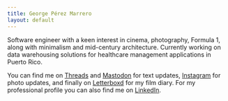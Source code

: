 ```yaml
---
title: George Pérez Marrero
layout: default
---
```


Software engineer with a keen interest in cinema, photography, Formula 1, along with minimalism and mid-century architecture. Currently working on data warehousing solutions for healthcare management applications in Puerto Rico.

You can find me on [Threads](https://threads.net/@georgeperez) and [Mastodon](https://c.im/@georgeperez/) for text updates, [Instagram](https://instagram.com/georgeperez/) for photo updates, and finally on [Letterboxd](https://letterboxd.com/georgeperez/) for my film diary. For my professional profile you can also find me on [LinkedIn](https://www.linkedin.com/in/georgeperezmarrero/).
